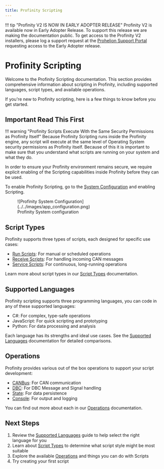 ```yaml
---
title: Profinity Scripting
---
```


!!! tip "Profinity V2 IS NOW IN EARLY ADOPTER RELEASE"
    Profinity V2 is available now in Early Adopter Release.  To support this release we are making the documentation public.  To get access to the Profinity V2 installers, please log a support request at the [Prohelion Support Portal](https://prohelion.atlassian.net/servicedesk/customer/portals) requesting access to the Early Adopter release.

# Profinity Scripting

Welcome to the Profinity Scripting documentation. This section provides comprehensive information about scripting in Profinity, including supported languages, script types, and available operations.

If you're new to Profinity scripting, here is a few things to know before you get started.

## Important Read This First

!!! warning "Profinity Scripts Execute With the Same Security Permissions as Profinity Itself"
    Because Profinity Scripting runs inside the Profinity engine, any script will execute at the same level of Operating System security permissions as Profinity itself.  Because of this it is important to make sure that you understand what scripts are running on your system and what they do.

In order to ensure your Profinity environment remains secure, we require explicit enabling of the Scripting capabilities inside Profinity before they can be used.  

To enable Profinity Scripting, go to the [System Configuration](../../Administration/System_Config.md) and enabling Scripting.

<figure markdown>
![Profinity System Configuration](../../images/app_configuration.png)
<figcaption>Profinity System configuration</figcaption>
</figure>

## Script Types

Profinity supports three types of scripts, each designed for specific use cases:

- [Run Scripts](./Script_Types/index.md#run-scripts): For manual or scheduled operations
- [Receive Scripts](./Script_Types/index.md#receive-scripts): For handling incoming CAN messages
- [Service Scripts](./Script_Types/index.md#service-scripts): For continuous, long-running operations

Learn more about script types in our [Script Types](./Script_Types/index.md) documentation.

## Supported Languages

Profinity scripting supports three programming languages, you can code in any of these supported languages:

- C#: For complex, type-safe operations
- JavaScript: For quick scripting and prototyping
- Python: For data processing and analysis

Each language has its strengths and ideal use cases. See the [Supported Languages](./Supported_Languages/index.md) documentation for detailed comparisons.

## Operations

Profinity provides various out of the box operations to support your script development:

- [CANBus](./Operations/CANBus.md): For CAN communication
- [DBC](./Operations/DBC.md): For DBC Message and Signal handling
- [State](./Operations/State.md): For data persistence
- [Console](./Operations/Console.md): For output and logging

You can find out more about each in our [Operations](./Operations/index.md) documentation.

## Next Steps

1. Review the [Supported Languages](./Supported_Languages/index.md) guide to help select the right language for you
2. Learn about [Script Types](./Script_Types/index.md) to determine what script style might be most suitable
3. Explore the available [Operations](./Operations/index.md) and things you can do with Scripts
4. Try creating your first script 
